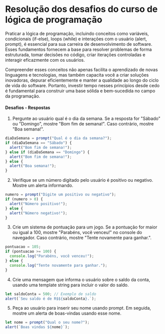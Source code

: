 # Resolução dos desafios do curso de lógica de programação

Praticar a lógica de programação, incluindo conceitos como variáveis, condicionais (if-else), loops (while) e interações com o usuário (alert, prompt), é essencial para sua carreira de desenvolvimento de software. Esses fundamentos fornecem a base para resolver problemas de forma estruturada, tomar decisões no código, criar iterações controladas e interagir eficazmente com os usuários.

Compreender esses conceitos não apenas facilita o aprendizado de novas linguagens e tecnologias, mas também capacita você a criar soluções inovadoras, depurar eficientemente e manter a qualidade ao longo do ciclo de vida do software. Portanto, investir tempo nesses princípios desde cedo é fundamental para construir uma base sólida e bem-sucedida no campo da programação.

#### Desafios - Respostas

1. Pergunte ao usuário qual é o dia da semana. Se a resposta for "Sábado" ou "Domingo", mostre "Bom fim de semana!". Caso contrário, mostre "Boa semana!".

```js
diaDaSemana = prompt("Qual é o dia da semana?");
if (diaDaSemana == "Sábado") {
  alert("Bom fim de semana!");
} else if (diaDaSemana == "Domingo") {
  alert("Bom fim de semana!");
} else {
  alert("Boa semana!");
}
```

2. Verifique se um número digitado pelo usuário é positivo ou negativo. Mostre um alerta informando.

```js
numero = prompt("Digite um positivo ou negativo");
if (numero > 0) {
  alert("Número positivo!");
} else {
  alert("Número negativo!");
}
```

3. Crie um sistema de pontuação para um jogo. Se a pontuação for maior ou igual a 100, mostre "Parabéns, você venceu!" no console do navegador. Caso contrário, mostre "Tente novamente para ganhar.".

```js
pontuacao = 105;
if (pontuacao >= 100) {
  console.log("Parabéns, você venceu!");
} else {
  console.log("Tente novamente para ganhar.");
}
```

4. Crie uma mensagem que informa o usuário sobre o saldo da conta, usando uma template string para incluir o valor do saldo.

```js
let saldoConta = 500; // Exemplo de saldo
alert(`Seu saldo é de R$${saldoConta}.`);
```

5. Peça ao usuário para inserir seu nome usando prompt. Em seguida, mostre um alerta de boas-vindas usando esse nome.

```js
let nome = prompt("Qual o seu nome?");
alert(`Boas vindas ${nome}`);
```
